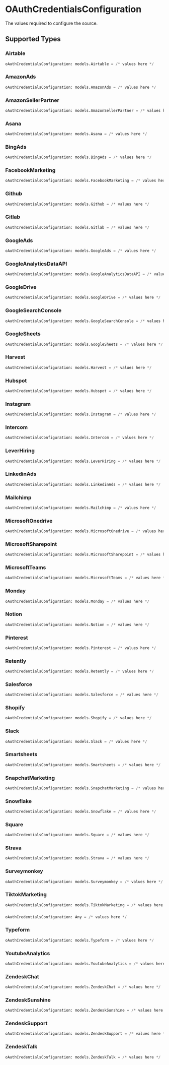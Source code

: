 # OAuthCredentialsConfiguration

The values required to configure the source.


## Supported Types

### Airtable

```python
oAuthCredentialsConfiguration: models.Airtable = /* values here */
```

### AmazonAds

```python
oAuthCredentialsConfiguration: models.AmazonAds = /* values here */
```

### AmazonSellerPartner

```python
oAuthCredentialsConfiguration: models.AmazonSellerPartner = /* values here */
```

### Asana

```python
oAuthCredentialsConfiguration: models.Asana = /* values here */
```

### BingAds

```python
oAuthCredentialsConfiguration: models.BingAds = /* values here */
```

### FacebookMarketing

```python
oAuthCredentialsConfiguration: models.FacebookMarketing = /* values here */
```

### Github

```python
oAuthCredentialsConfiguration: models.Github = /* values here */
```

### Gitlab

```python
oAuthCredentialsConfiguration: models.Gitlab = /* values here */
```

### GoogleAds

```python
oAuthCredentialsConfiguration: models.GoogleAds = /* values here */
```

### GoogleAnalyticsDataAPI

```python
oAuthCredentialsConfiguration: models.GoogleAnalyticsDataAPI = /* values here */
```

### GoogleDrive

```python
oAuthCredentialsConfiguration: models.GoogleDrive = /* values here */
```

### GoogleSearchConsole

```python
oAuthCredentialsConfiguration: models.GoogleSearchConsole = /* values here */
```

### GoogleSheets

```python
oAuthCredentialsConfiguration: models.GoogleSheets = /* values here */
```

### Harvest

```python
oAuthCredentialsConfiguration: models.Harvest = /* values here */
```

### Hubspot

```python
oAuthCredentialsConfiguration: models.Hubspot = /* values here */
```

### Instagram

```python
oAuthCredentialsConfiguration: models.Instagram = /* values here */
```

### Intercom

```python
oAuthCredentialsConfiguration: models.Intercom = /* values here */
```

### LeverHiring

```python
oAuthCredentialsConfiguration: models.LeverHiring = /* values here */
```

### LinkedinAds

```python
oAuthCredentialsConfiguration: models.LinkedinAds = /* values here */
```

### Mailchimp

```python
oAuthCredentialsConfiguration: models.Mailchimp = /* values here */
```

### MicrosoftOnedrive

```python
oAuthCredentialsConfiguration: models.MicrosoftOnedrive = /* values here */
```

### MicrosoftSharepoint

```python
oAuthCredentialsConfiguration: models.MicrosoftSharepoint = /* values here */
```

### MicrosoftTeams

```python
oAuthCredentialsConfiguration: models.MicrosoftTeams = /* values here */
```

### Monday

```python
oAuthCredentialsConfiguration: models.Monday = /* values here */
```

### Notion

```python
oAuthCredentialsConfiguration: models.Notion = /* values here */
```

### Pinterest

```python
oAuthCredentialsConfiguration: models.Pinterest = /* values here */
```

### Retently

```python
oAuthCredentialsConfiguration: models.Retently = /* values here */
```

### Salesforce

```python
oAuthCredentialsConfiguration: models.Salesforce = /* values here */
```

### Shopify

```python
oAuthCredentialsConfiguration: models.Shopify = /* values here */
```

### Slack

```python
oAuthCredentialsConfiguration: models.Slack = /* values here */
```

### Smartsheets

```python
oAuthCredentialsConfiguration: models.Smartsheets = /* values here */
```

### SnapchatMarketing

```python
oAuthCredentialsConfiguration: models.SnapchatMarketing = /* values here */
```

### Snowflake

```python
oAuthCredentialsConfiguration: models.Snowflake = /* values here */
```

### Square

```python
oAuthCredentialsConfiguration: models.Square = /* values here */
```

### Strava

```python
oAuthCredentialsConfiguration: models.Strava = /* values here */
```

### Surveymonkey

```python
oAuthCredentialsConfiguration: models.Surveymonkey = /* values here */
```

### TiktokMarketing

```python
oAuthCredentialsConfiguration: models.TiktokMarketing = /* values here */
```

### 

```python
oAuthCredentialsConfiguration: Any = /* values here */
```

### Typeform

```python
oAuthCredentialsConfiguration: models.Typeform = /* values here */
```

### YoutubeAnalytics

```python
oAuthCredentialsConfiguration: models.YoutubeAnalytics = /* values here */
```

### ZendeskChat

```python
oAuthCredentialsConfiguration: models.ZendeskChat = /* values here */
```

### ZendeskSunshine

```python
oAuthCredentialsConfiguration: models.ZendeskSunshine = /* values here */
```

### ZendeskSupport

```python
oAuthCredentialsConfiguration: models.ZendeskSupport = /* values here */
```

### ZendeskTalk

```python
oAuthCredentialsConfiguration: models.ZendeskTalk = /* values here */
```


